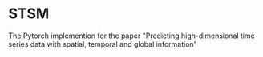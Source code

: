 # STSM
The Pytorch implemention for the paper "Predicting high-dimensional time series data with spatial, temporal and global information"
